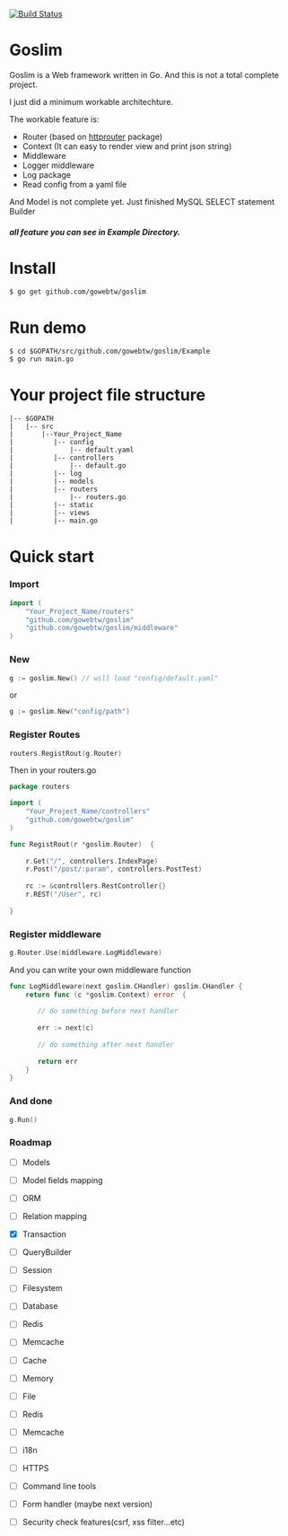 [![Build Status](https://api.travis-ci.org/gowebtw/goslim.svg?branch=master)](https://api.travis-ci.org/gowebtw/goslim.svg)

# Goslim
Goslim is a Web framework written in Go. And this is not a total complete project.

I just did a minimum workable architechture.

The workable feature is:

- Router (based on [httprouter] package)
- Context (It can easy to render view and print json string)
- Middleware
- Logger middleware
- Log package
- Read config from a yaml file

And Model is not complete yet. Just finished MySQL SELECT statement Builder

##### all feature you can see in Example Directory.

# Install
```
$ go get github.com/gowebtw/goslim
```

# Run demo
```
$ cd $GOPATH/src/github.com/gowebtw/goslim/Example
$ go run main.go
```

# Your project file structure
    |-- $GOPATH
    |   |-- src
    |       |--Your_Project_Name
    |          |-- config
    |              |-- default.yaml
    |          |-- controllers
    |              |-- default.go
    |          |-- log
    |          |-- models
    |          |-- routers
    |              |-- routers.go
    |          |-- static
    |          |-- views
    |          |-- main.go

# Quick start

### Import
```go
import (
    "Your_Project_Name/routers"
    "github.com/gowebtw/goslim"
    "github.com/gowebtw/goslim/middleware"
)
```

### New
```go
g := goslim.New() // will load "config/default.yaml"
```
or
```go
g := goslim.New("config/path")
```

### Register Routes
```go
routers.RegistRout(g.Router)
```
Then in your routers.go

```go
package routers

import (
    "Your_Project_Name/controllers"
    "github.com/gowebtw/goslim"
)

func RegistRout(r *goslim.Router)  {
    
    r.Get("/", controllers.IndexPage)
    r.Post("/post/:param", controllers.PostTest)
    
    rc := &controllers.RestController{}
    r.REST("/User", rc)
    
}
```

### Register middleware
```go
g.Router.Use(middleware.LogMiddleware)
```

And you can write your own middleware function

```go
func LogMiddleware(next goslim.CHandler) goslim.CHandler {
    return func (c *goslim.Context) error  {
       
       // do something before next handler
       
       err := next(c)
       
       // do something after next handler
       
       return err
    }
}
```

### And done

```go
g.Run()
```

### Roadmap
- [ ] Models
 - [ ] Model fields mapping
 - [ ] ORM
 - [ ] Relation mapping
 - [x] Transaction
 - [ ] QueryBuilder
- [ ] Session
 - [ ] Filesystem
 - [ ] Database
 - [ ] Redis
 - [ ] Memcache
- [ ] Cache
 - [ ] Memory
 - [ ] File
 - [ ] Redis
 - [ ] Memcache
- [ ] i18n
- [ ] HTTPS
- [ ] Command line tools
- [ ] Form handler (maybe next version)
- [ ] Security check features(csrf, xss filter...etc)


[httprouter]: <https://github.com/julienschmidt/httprouter>
